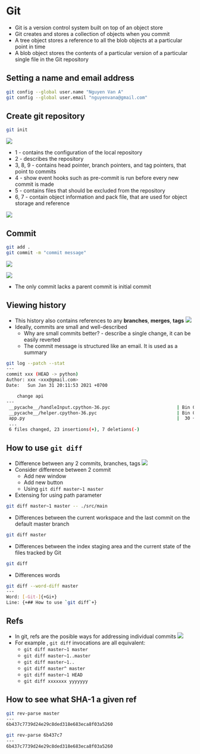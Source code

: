 # Git 
- Git is a version control system built on top of an object store
- Git creates and stores a collection of objects when you commit
- A tree object stores a reference to all the blob objects at a particular point in time
- A blob object stores the contents of a particular version of a particular single file in the Git repository

## Setting a name and email address
```bash
git config --global user.name "Nguyen Van A"
git config --global user.email "nguyenvana@gmail.com"
```

## Create git repository
```bash
git init
```
![](./media/git_sub_directory.png)
- 1 - contains the configuration of the local repository
- 2 - describes the repository
- 3, 8, 9 - contains head pointer, branch pointers, and tag pointers, that point to commits
- 4 - show event hooks such as pre-commit is run before every new commit is made
- 5 - contains files that should be excluded from the repository
- 6, 7 - contain object information and pack file, that are used for object storage and reference

![](./media/workflow_git.png)

## Commit
```bash
git add .
git commit -m "commit message"
```
![](./media/commit_change.png)

![](./media/view_commit.png)
- The only commit lacks a parent commit is initial commit 

## Viewing history 
- This history also contains references to any <b>branches</b>, <b>merges</b>, <b>tags</b>
![](./media/parent_commit_git.png)
- Ideally, commits are small and well-described
    - Why are small commits better? - describe a single change, it can be easily reverted 
    - The commit message is structured like an email. It is used as a summary
```bash
git log --patch --stat
---
commit xxx (HEAD -> python)
Author: xxx <xxx@gmail.com>
Date:   Sun Jan 31 20:11:53 2021 +0700

    change api
---
 __pycache__/handleInput.cpython-36.pyc                         | Bin 0 -> 1131 bytes
 __pycache__/helper.cpython-36.pyc                              | Bin 0 -> 1352 bytes
 app.py                                                         |  30 +++++++++++++++++++++++-------
 ...
 6 files changed, 23 insertions(+), 7 deletions(-)
```

## How to use `git diff`
- Difference between any 2 commits, branches, tags
![](./media/squashed_commits_git.png) 
- Consider difference between 2 commit 
    - Add new window 
    - Add new button
    - Using `git diff master~1 master`
- Extensing for using path parameter
```bash
git diff master~1 master -- ./src/main
```
- Differences between the current workspace and the last commit on the default master branch
```bash
git diff master
```
- Differences between the index staging area and the current state of the files tracked by Git
```bash
git diff
```
- Differences words
```bash
git diff --word-diff master
---
Word: [-Git-]{+Gi+}
Line: {+## How to use `git diff`+}
```
## Refs 
- In git, refs are the posible ways for addressing individual commits
![](./media/refs_git.png)
- For example , `git diff` invocations are all equivalent:
    - `git diff master~1 master`
    - `git diff master~1..master`
    - `git diff master~1..`
    - `git diff master^ master`
    - `git diff master~1 HEAD`
    - `git diff xxxxxxx yyyyyyy`

## How to see what SHA-1 a given ref
```bash
git rev-parse master
---
6b437c7739d24e29c8ded318e683eca8f03a5260

git rev-parse 6b437c7
---
6b437c7739d24e29c8ded318e683eca8f03a5260
```